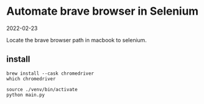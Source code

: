# Automate brave browser in Selenium

2022-02-23

Locate the brave browser path in macbook to selenium.

## install

```
brew install --cask chromedriver
which chromedriver
```

```
source ./venv/bin/activate
python main.py
```